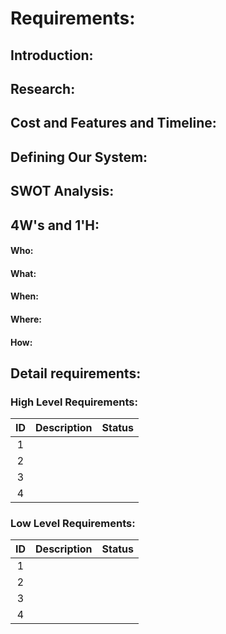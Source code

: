 # Requirements:
## Introduction:

       

## Research:

## Cost and Features and Timeline:
     

## Defining Our System:


## SWOT Analysis:


## 4W's and 1'H:
#### Who:

#### What:

#### When:

#### Where:

#### How:



## Detail requirements:

### High Level Requirements:

| ID | Description                                                                              |Status|
|:--:|:----------------------------------------------------------------------------------------:|:----:|
|  1 |  |  |
|  2 |  |  |
|  3 |  |  |
|  4 |  |  |


### Low Level Requirements:
        
| ID | Description                                                                                                     |Status|
|:--:|:---------------------------------------------------------------------------------------------------------------:|:----:|
|  1 |  | |
|  2 |  | |
|  3 |  | |
|  4 |  | |
